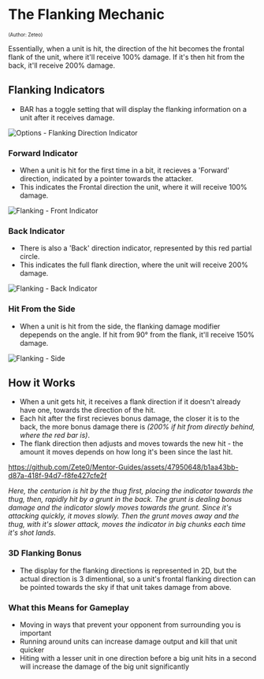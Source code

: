 [comment]: <> (Note: These could be hover tooltips when hovering over Build Time)

# The Flanking Mechanic
<sup><sup>(Author: Zeteo)</sup></sup>

Essentially, when a unit is hit, the direction of the hit becomes the frontal flank of the
 unit, where it'll receive 100% damage. If it's then hit from the back, it'll receive 200% damage.

## Flanking Indicators

- BAR has a toggle setting that will display the flanking information on a unit after it receives damage.

![Options - Flanking Direction Indicator](https://github.com/Zete0/Mentor-Guides/assets/47950648/4461362d-06b3-4c7f-b169-cb3692564c31)


### Forward Indicator
- When a unit is hit for the first time in a bit, it recieves a 'Forward' direction, indicated by a pointer towards the attacker.
- This indicates the Frontal direction the unit, where it will receive 100% damage.

![Flanking - Front Indicator](https://github.com/Zete0/Mentor-Guides/assets/47950648/f4d7fe3c-e81c-4deb-aa03-935adcbf7056)

### Back Indicator
- There is also a 'Back' direction indicator, represented by this red partial circle.
- This indicates the full flank direction, where the unit will receive 200% damage.

![Flanking - Back Indicator](https://github.com/Zete0/Mentor-Guides/assets/47950648/062e8d46-2366-458e-8271-3796541794ce)

### Hit From the Side
- When a unit is hit from the side, the flanking damage modifier depepends on the angle. If hit from 90° from the flank, it'll receive 150% damage.

![Flanking - Side](https://github.com/Zete0/Mentor-Guides/assets/47950648/c4f96ee2-094a-4626-a2a6-e822b079e4b2)

## How it Works
- When a unit gets hit, it receives a flank direction if it doesn't already have one, towards the direction of the hit.
- Each hit after the first recieves bonus damage, the closer it is to the back, the more bonus damage there is *(200% if hit from directly behind, where the red bar is)*.
- The flank direction then adjusts and moves towards the new hit - the amount it moves depends on how long it's been since the last hit.

https://github.com/Zete0/Mentor-Guides/assets/47950648/b1aa43bb-d87a-418f-94d7-f8fe427cfe2f

*Here, the centurion is hit by the thug first, placing the indicator towards the thug, then, rapidly hit by a grunt in the back. The grunt is dealing bonus damage and the indicator slowly moves towards the grunt. Since it's attacking quickly, it moves slowly. Then the grunt moves away and the thug, with it's slower attack, moves the indicator in big chunks each time it's shot lands*.

### 3D Flanking Bonus
- The display for the flanking directions is represented in 2D, but the actual direction is 3 dimentional, so a unit's frontal flanking direction can be pointed towards the sky if that unit takes damage from above.

### What this Means for Gameplay

- Moving in ways that prevent your opponent from surrounding you is important
- Running around units can increase damage output and kill that unit quicker
- Hiting with a lesser unit in one direction before a big unit hits in a second will increase the damage of the big unit significantly

[comment]: <> (I also want to insert a video here to demonstrate the differences)




